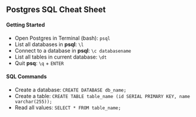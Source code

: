 
## Postgres SQL Cheat Sheet


#### Getting Started

- Open Postgres in Terminal (bash): `psql`
- List all databases in **psql**: `\l`
- Connect to a database in **psql**: `\c databasename`
- List all tables in current database: `\dt`
- Quit **psq**: `\q` + `ENTER`

#### SQL Commands

- Create a database: `CREATE DATABASE db_name;`
- Create a table: `CREATE TABLE table_name (id SERIAL PRIMARY KEY, name varchar(255));`
- Read all values: `SELECT * FROM table_name;`
